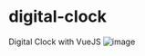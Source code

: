 # digital-clock
Digital Clock with VueJS
![image](https://user-images.githubusercontent.com/11737889/121956581-adefc780-cd37-11eb-947e-bba8cc173202.png)
